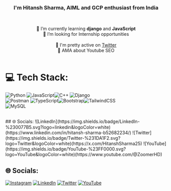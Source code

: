 <h3 align="center">I'm Hitansh Sharma, AIML and GCP enthusiast from India</h3><br>

<p align="center">🌱 I’m currently learning <b>django</b> and <b>JavaScript</b><br>💞️ I’m looking for Internship opportunities<br><br>📝 I'm pretty active on <a href="https://x.com/HitanshSharma25">Twitter</a><br>💬 AMA about Youtube SEO<br><br></p>

# 💻 Tech Stack:
![Python](https://img.shields.io/badge/python-3670A0?style=for-the-badge&logo=python&logoColor=ffdd54) ![JavaScript](https://img.shields.io/badge/javascript-%23323330.svg?style=for-the-badge&logo=javascript&logoColor=%23F7DF1E)![C++](https://img.shields.io/badge/c++-%2300599C.svg?style=for-the-badge&logo=c%2B%2B&logoColor=white) ![Django](https://img.shields.io/badge/django-%23092E20.svg?style=for-the-badge&logo=django&logoColor=white)
<br>
![Postman](https://img.shields.io/badge/Postman-FF6C37?style=for-the-badge&logo=postman&logoColor=white) ![TypeScript](https://img.shields.io/badge/typescript-%23007ACC.svg?style=for-the-badge&logo=typescript&logoColor=white)![Bootstrap](https://img.shields.io/badge/bootstrap-%23563D7C.svg?style=for-the-badge&logo=bootstrap&logoColor=white)![TailwindCSS](https://img.shields.io/badge/tailwindcss-%2338B2AC.svg?style=for-the-badge&logo=tailwind-css&logoColor=white) <br>![MySQL](https://img.shields.io/badge/mysql-%2300f.svg?style=for-the-badge&logo=mysql&logoColor=white)

<br />
## 🌐 Socials:
![LinkedIn](https://img.shields.io/badge/LinkedIn-%230077B5.svg?logo=linkedin&logoColor=white)(https://www.linkedin.com/in/hitansh-sharma-b52682234/) ![Twitter](https://img.shields.io/badge/Twitter-%231DA1F2.svg?logo=Twitter&logoColor=white)(https://x.com/HitanshSharma25) ![YouTube](https://img.shields.io/badge/YouTube-%23FF0000.svg?logo=YouTube&logoColor=white)(https://www.youtube.com/@ZoomerHD)

## 🌐 Socials:
[![Instagram](https://img.shields.io/badge/Instagram-%23E4405F.svg?logo=Instagram&logoColor=white)](https://www.instagram.com/aryaman__gupta/) [![LinkedIn](https://img.shields.io/badge/LinkedIn-%230077B5.svg?logo=linkedin&logoColor=white)](https://www.linkedin.com/in/aryamangupta1/) [![Twitter](https://img.shields.io/badge/Twitter-%231DA1F2.svg?logo=Twitter&logoColor=white)](https://x.com/HitanshSharma25) [![YouTube](https://img.shields.io/badge/YouTube-%23FF0000.svg?logo=YouTube&logoColor=white)](https://www.youtube.com/@ZoomerHD) 





<!---
Hitanshh/Hitanshh is a ✨ special ✨ repository because its `README.md` (this file) appears on your GitHub profile.
You can click the Preview link to take a look at your changes.
--->
